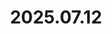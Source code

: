 ---
layout: post
title: 2025.07.12
image: 
  path: /assets/img/2025.blacks_beach.jpeg
description: >
   Black's Beach, La Jolla, San Diego, USA
sitemap: false
---